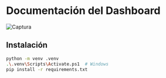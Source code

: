 # Documentación del Dashboard

![Captura](https://i.imgur.com/5X6zAq9.png)

## Instalación
```bash
python -m venv .venv
.\.venv\Scripts\Activate.ps1  # Windows
pip install -r requirements.txt